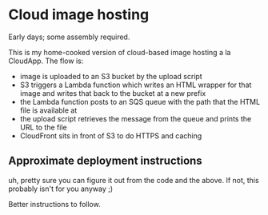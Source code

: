 # Cloud image hosting

Early days; some assembly required.

This is my home-cooked version of cloud-based image hosting a la CloudApp. The flow is:

* image is uploaded to an S3 bucket by the upload script
* S3 triggers a Lambda function which writes an HTML wrapper for that image and writes that back to the bucket at a new prefix
* the Lambda function posts to an SQS queue with the path that the HTML file is available at
* the upload script retrieves the message from the queue and prints the URL to the file
* CloudFront sits in front of S3 to do HTTPS and caching

## Approximate deployment instructions

uh, pretty sure you can figure it out from the code and the above. If not, this probably isn't for you anyway ;)

Better instructions to follow.
